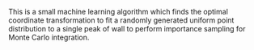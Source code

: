 This is a small machine learning algorithm which finds the optimal coordinate
transformation to fit a randomly generated uniform point distribution to a single
peak of wall to perform importance sampling for Monte Carlo integration.